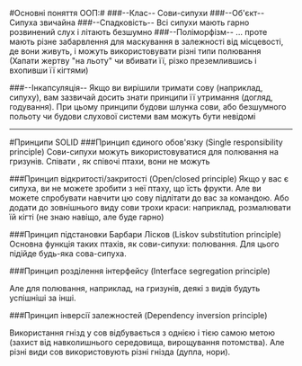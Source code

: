 #Основнi поняття ООП:#
###--Клас--
Сови-сипухи
###--Об'єкт--
Сипуха звичайна
###--Спадковість--
Всі сипухи мають гарно розвинений слух і літають безшумно
###--Поліморфізм--
... проте мають різне забарвлення для маскування в залежності від місцевості, де вони живуть, і можуть використовувати різні типи полювання (Хапати жертву "на льоту" чи вбивати її, різко  преземлившись і вхопивши її кігтями)

###--Інкапсуляція--
Якщо ви вирішили  тримати сову (наприклад, сипуху), вам зазвичай досить знати принципи її утримання (догляд, годування). При цьому принципи будови шлунка сови, або безшумного польоту чи будови слухової системи вам можуть бути невідомі

----------

#Принципи SOLID
###Принцип єдиного обов'язку (Single responsibility principle)
Сови-сипухи можуть використовуватися  для полювання на гризунів. Співати , як співочі птахи, вони не можуть

###Принцип відкритості/закритості (Open/closed principle)
Якщо у вас є сипуха, ви не можете зробити з неї птаху, що їсть фрукти. Але ви можете спробувати навчити цю сову підлітати до вас за командою. Або додати до зовнішнього виду сови трохи краси: наприклад, розмалювати їй кігті (не знаю навіщо, але буде гарно)

###Принцип підстановки Барбари Лісков (Liskov substitution principle)
Основна функція таких птахів, як сови-сипухи: полювання. Для цього підійде будь-яка сова-сипуха. 

###Принцип розділення інтерфейсу (Interface segregation principle)

Але для полювання, наприклад, на гризунів, деякі з видів будуть успішніші за інші.

###Принцип інверсії залежностей (Dependency inversion principle)

Використання гнізд у сов відбувається з однією і тією самою метою (захист від навколишнього середовища, вирощування потомства). Але різні види сов використовують різні гнізда (дупла, нори).

